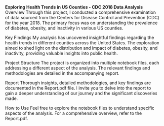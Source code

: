 **Exploring Health Trends in US Counties - CDC 2018 Data Analysis**
Overview
Through this project, I conducted a comprehensive examination of data sourced from the Centers for Disease Control and Prevention (CDC) for the year 2018. The primary focus was on understanding the prevalence of diabetes, obesity, and inactivity in various US counties.

Key Findings
My analysis has uncovered insightful findings regarding the health trends in different counties across the United States. The exploration aimed to shed light on the distribution and impact of diabetes, obesity, and inactivity, providing valuable insights into public health.

Project Structure
The project is organized into multiple notebook files, each addressing a different aspect of the analysis. The relevant findings and methodologies are detailed in the accompanying report.

Report
Thorough insights, detailed methodologies, and key findings are documented in the Report.pdf file. I invite you to delve into the report to gain a deeper understanding of our journey and the significant discoveries made.

How to Use
Feel free to explore the notebook files to understand specific aspects of the analysis. For a comprehensive overview, refer to the Report.pdf.
